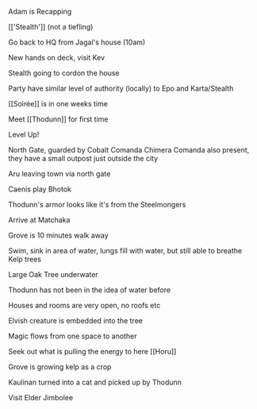 Adam is Recapping

[['Stealth']] (not a tiefling)

Go back to HQ from Jagal's house (10am)

New hands on deck, visit Kev

Stealth going to cordon the house

Party have similar level of authority (locally) to Epo and Karta/Stealth

[[Soirée]] is in one weeks time



Meet [[Thodunn]] for first time

Level Up!


North Gate, guarded by Cobalt Comanda
Chimera Comanda also present, they have a small outpost just outside the city

Aru leaving town via north gate

Caenis play Bhotok

Thodunn's armor looks like it's from the Steelmongers

Arrive at Matchaka

Grove is 10 minutes walk away 

Swim, sink in area of water, lungs fill with water, but still able to breathe
Kelp trees

Large Oak Tree underwater

Thodunn has not been in the idea of water before

Houses and rooms are very open, no roofs etc

Elvish creature is embedded into the tree

Magic flows from one space to another

Seek out what is pulling the energy to here
[[Horu]]

Grove is growing kelp as a crop

Kaulinan turned into a cat and picked up by Thodunn

Visit Elder Jimbolee


















